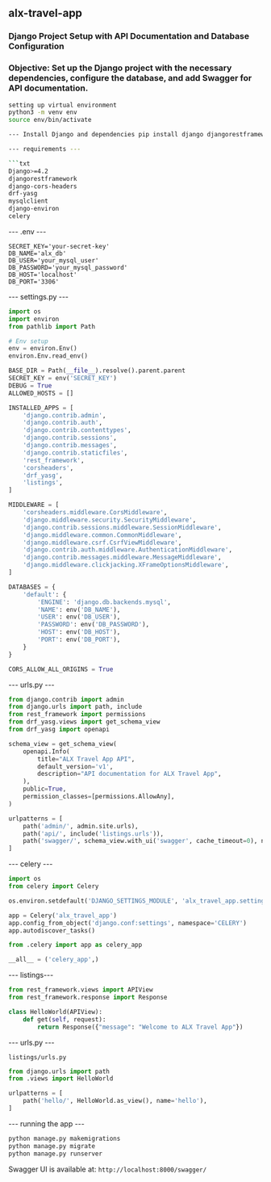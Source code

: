 ## alx-travel-app
### Django Project Setup with API Documentation and Database Configuration
### Objective: Set up the Django project with the necessary dependencies, configure the database, and add Swagger for API documentation.
```bash
setting up virtual environment
python3 -m venv env
source env/bin/activate

--- Install Django and dependencies pip install django djangorestframework django-cors-headers drf-yasg mysqlclient django-environ celery ---

--- requirements ---

```txt
Django>=4.2
djangorestframework
django-cors-headers
drf-yasg
mysqlclient
django-environ
celery
```
--- .env ---
 ```env
SECRET_KEY='your-secret-key'
DB_NAME='alx_db'
DB_USER='your_mysql_user'
DB_PASSWORD='your_mysql_password'
DB_HOST='localhost'
DB_PORT='3306'
```
--- settings.py ---
```python
import os
import environ
from pathlib import Path

# Env setup
env = environ.Env()
environ.Env.read_env()

BASE_DIR = Path(__file__).resolve().parent.parent
SECRET_KEY = env('SECRET_KEY')
DEBUG = True
ALLOWED_HOSTS = []

INSTALLED_APPS = [
    'django.contrib.admin',
    'django.contrib.auth',
    'django.contrib.contenttypes',
    'django.contrib.sessions',
    'django.contrib.messages',
    'django.contrib.staticfiles',
    'rest_framework',
    'corsheaders',
    'drf_yasg',
    'listings',
]

MIDDLEWARE = [
    'corsheaders.middleware.CorsMiddleware',
    'django.middleware.security.SecurityMiddleware',
    'django.contrib.sessions.middleware.SessionMiddleware',
    'django.middleware.common.CommonMiddleware',
    'django.middleware.csrf.CsrfViewMiddleware',
    'django.contrib.auth.middleware.AuthenticationMiddleware',
    'django.contrib.messages.middleware.MessageMiddleware',
    'django.middleware.clickjacking.XFrameOptionsMiddleware',
]

DATABASES = {
    'default': {
        'ENGINE': 'django.db.backends.mysql',
        'NAME': env('DB_NAME'),
        'USER': env('DB_USER'),
        'PASSWORD': env('DB_PASSWORD'),
        'HOST': env('DB_HOST'),
        'PORT': env('DB_PORT'),
    }
}

CORS_ALLOW_ALL_ORIGINS = True
```
--- urls.py ---

```python
from django.contrib import admin
from django.urls import path, include
from rest_framework import permissions
from drf_yasg.views import get_schema_view
from drf_yasg import openapi

schema_view = get_schema_view(
    openapi.Info(
        title="ALX Travel App API",
        default_version='v1',
        description="API documentation for ALX Travel App",
    ),
    public=True,
    permission_classes=[permissions.AllowAny],
)

urlpatterns = [
    path('admin/', admin.site.urls),
    path('api/', include('listings.urls')),
    path('swagger/', schema_view.with_ui('swagger', cache_timeout=0), name='schema-swagger-ui'),
]
```
--- celery ---
```python
import os
from celery import Celery

os.environ.setdefault('DJANGO_SETTINGS_MODULE', 'alx_travel_app.settings')

app = Celery('alx_travel_app')
app.config_from_object('django.conf:settings', namespace='CELERY')
app.autodiscover_tasks()
```

```python
from .celery import app as celery_app

__all__ = ('celery_app',)
```
--- listings---

```python
from rest_framework.views import APIView
from rest_framework.response import Response

class HelloWorld(APIView):
    def get(self, request):
        return Response({"message": "Welcome to ALX Travel App"})
```
--- urls.py ---

`listings/urls.py`
```python
from django.urls import path
from .views import HelloWorld

urlpatterns = [
    path('hello/', HelloWorld.as_view(), name='hello'),
]
```

--- running the app ---

```bash
python manage.py makemigrations
python manage.py migrate
python manage.py runserver
```

Swagger UI is available at: `http://localhost:8000/swagger/`

